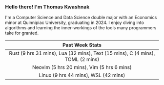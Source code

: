 
### Hello there! I'm Thomas Kwashnak

I'm a Computer Science and Data Science double major with an Economics
minor at Quinnipiac University, graduating in 2024.
I enjoy diving into algorithms and learning the inner-workings of the tools
many programmers take for granted.

| Past Week Stats |
| :---: |
| Rust (9 hrs 31 mins), Lua (32 mins), Text (15 mins), C (4 mins), TOML (2 mins) |
| Neovim (5 hrs 20 mins), Vim (5 hrs 6 mins) |
| Linux (9 hrs 44 mins), WSL (42 mins) |

